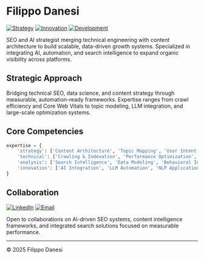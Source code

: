 # Filippo Danesi
[![Strategy](https://img.shields.io/badge/Strategy-SEO%20%26%20Content-000000?style=for-the-badge&logoColor=white)](https://www.filippodanesi.com)
[![Innovation](https://img.shields.io/badge/Focus-AI%20%26%20Technology-000000?style=for-the-badge&logoColor=white)](https://www.filippodanesi.com)
[![Development](https://img.shields.io/badge/Expertise-Search%20%26%20Analytics-000000?style=for-the-badge&logoColor=white)](https://github.com/filippodanesi)

SEO and AI strategist merging technical engineering with content architecture to build scalable, data-driven growth systems. Specialized in integrating AI, automation, and search intelligence to expand organic visibility across platforms.

## Strategic Approach
Bridging technical SEO, data science, and content strategy through measurable, automation-ready frameworks. Expertise ranges from crawl efficiency and Core Web Vitals to topic modeling, LLM integration, and large-scale optimization systems.

## Core Competencies
```python
expertise = {
    'strategy': ['Content Architecture', 'Topic Mapping', 'User Intent Modeling'],
    'technical': ['Crawling & Indexation', 'Performance Optimization', 'Core Web Vitals'],
    'analysis': ['Search Intelligence', 'Data Modeling', 'Behavioral Insights'],
    'innovation': ['AI Integration', 'LLM Automation', 'NLP Applications']
}
```

## Collaboration
[![LinkedIn](https://img.shields.io/badge/LinkedIn-000000?style=for-the-badge&logo=linkedin&logoColor=white)](https://www.linkedin.com/in/filippodanesi/)
[![Email](https://img.shields.io/badge/Email-000000?style=for-the-badge&logo=gmail&logoColor=white)](mailto:hello@filippodanesi.com)

Open to collaborations on AI-driven SEO systems, content intelligence frameworks, and integrated search solutions focused on measurable performance.

---
© 2025 Filippo Danesi
